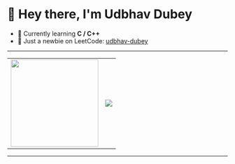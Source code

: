 # 👋 Hey there, I'm Udbhav Dubey

- 🌱 Currently learning **C / C++**
- 🚀 Just a newbie on LeetCode: [udbhav-dubey](https://leetcode.com/u/udbhav-dubey/)

---

<table>
  <tr>
    <td>
      <img src="https://media3.giphy.com/media/v1.Y2lkPTc5MGI3NjExcTdkeDNraXp2YWJjMnF3Y3Y4Z2czZ2I5MGgxdDUxejdxeDhha3duaiZlcD12MV9pbnRlcm5hbF9naWQmY3Q9Zw/12m3hgKuSuhClW/giphy.gif" width="200"/>
    </td>
    <td>
      <img src="https://github-readme-stats.vercel.app/api/top-langs/?username=Udbhav-Dubey&layout=compact&theme=radical"/>
    </td>
  </tr>
</table>

---


